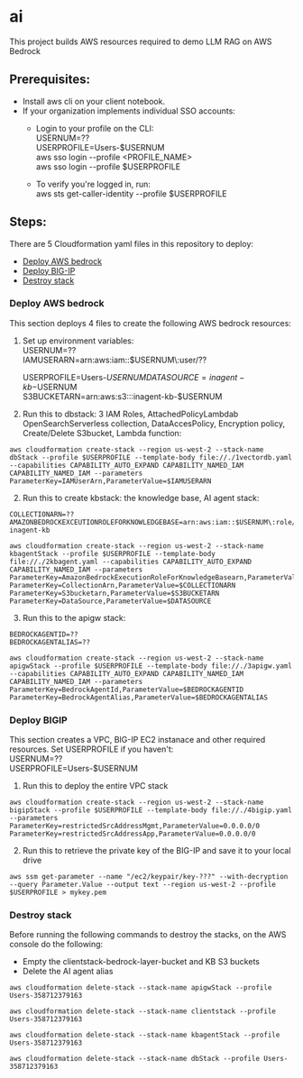 # ai
This project builds AWS resources required to demo LLM RAG on AWS Bedrock

## Prerequisites:
- Install aws cli on your client notebook.
- If your organization implements individual SSO accounts:
  - Login to your profile on the CLI:  
    USERNUM=??  
    USERPROFILE=Users-$USERNUM  
    aws sso login --profile <PROFILE_NAME>  
    aws sso login --profile $USERPROFILE  
  
  - To verify you're logged in, run:  
    aws sts get-caller-identity --profile $USERPROFILE
    
  
## Steps:
There are 5 Cloudformation yaml files in this repository to deploy:
- [Deploy AWS bedrock](#Deploy-AWS-bedrock)
- [Deploy BIG-IP](#Deploy-BIGIP)
- [Destroy stack](#Destroy-stack)

### Deploy AWS bedrock
This section deploys 4 files to create the following AWS bedrock resources: 
1. Set up environment variables:  
USERNUM=??  
IAMUSERARN=arn:aws:iam::$USERNUM\\:user/??  
  
   USERPROFILE=Users-$USERNUM  
   DATASOURCE=inagent-kb-$USERNUM  
   S3BUCKETARN=arn:aws:s3:::inagent-kb-$USERNUM  
  
2. Run this to dbstack: 3 IAM Roles, AttachedPolicyLambdab OpenSearchServerless collection, DataAccesPolicy, Encryption policy, Create/Delete S3bucket, Lambda function:
```
aws cloudformation create-stack --region us-west-2 --stack-name dbStack --profile $USERPROFILE --template-body file://./1vectordb.yaml --capabilities CAPABILITY_AUTO_EXPAND CAPABILITY_NAMED_IAM CAPABILITY_NAMED_IAM --parameters ParameterKey=IAMUserArn,ParameterValue=$IAMUSERARN
```

2. Run this to create kbstack: the knowledge base, AI agent stack:
```
COLLECTIONARN=??  
AMAZONBEDROCKEXCEUTIONROLEFORKNOWLEDGEBASE=arn:aws:iam::$USERNUM\:role/AmazonBedrockExecutionRoleForKnowledgeBase-inagent-kb
  
aws cloudformation create-stack --region us-west-2 --stack-name kbagentStack --profile $USERPROFILE --template-body file://./2kbagent.yaml --capabilities CAPABILITY_AUTO_EXPAND CAPABILITY_NAMED_IAM --parameters ParameterKey=AmazonBedrockExecutionRoleForKnowledgeBasearn,ParameterValue=$AMAZONBEDROCKEXCEUTIONROLEFORKNOWLEDGEBASE ParameterKey=CollectionArn,ParameterValue=$COLLECTIONARN ParameterKey=S3bucketarn,ParameterValue=$S3BUCKETARN ParameterKey=DataSource,ParameterValue=$DATASOURCE
```

3. Run this to the apigw stack:
```
BEDROCKAGENTID=??  
BEDROCKAGENTALIAS=??  
  
aws cloudformation create-stack --region us-west-2 --stack-name apigwStack --profile $USERPROFILE --template-body file://./3apigw.yaml --capabilities CAPABILITY_AUTO_EXPAND CAPABILITY_NAMED_IAM CAPABILITY_NAMED_IAM --parameters ParameterKey=BedrockAgentId,ParameterValue=$BEDROCKAGENTID ParameterKey=BedrockAgentAlias,ParameterValue=$BEDROCKAGENTALIAS  
```

### Deploy BIGIP
This section creates a VPC, BIG-IP EC2 instanace and other required resources.
Set USERPROFILE if you haven't:  
USERNUM=??  
USERPROFILE=Users-$USERNUM  
  
1. Run this to deploy the entire VPC stack
```
aws cloudformation create-stack --region us-west-2 --stack-name bigipStack --profile $USERPROFILE --template-body file://./4bigip.yaml --parameters ParameterKey=restrictedSrcAddressMgmt,ParameterValue=0.0.0.0/0 ParameterKey=restrictedSrcAddressApp,ParameterValue=0.0.0.0/0
```

2. Run this to retrieve the private key of the BIG-IP and save it to your local drive
```
aws ssm get-parameter --name "/ec2/keypair/key-???" --with-decryption --query Parameter.Value --output text --region us-west-2 --profile $USERPROFILE > mykey.pem
```

### Destroy stack
Before running the following commands to destroy the stacks, on the AWS console do the following:
- Empty the clientstack-bedrock-layer-bucket and KB S3 buckets
- Delete the AI agent alias

```
aws cloudformation delete-stack --stack-name apigwStack --profile Users-358712379163
```
```
aws cloudformation delete-stack --stack-name clientstack --profile Users-358712379163
```
```
aws cloudformation delete-stack --stack-name kbagentStack --profile Users-358712379163
```
```
aws cloudformation delete-stack --stack-name dbStack --profile Users-358712379163
```

   
